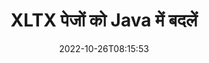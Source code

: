 ---
############################# Static ############################
layout: "auto-gen-merger"
date: 2022-10-26T08:15:53
draft: false
otherformats: pps ppsx ppt pptx rtf tex vdx vsdm vsdx vssm vssx vstm vstx vsx vtx xlam

############################# Head ############################
head_title: "Java में XLTX पेज स्वैप और एक्सचेंज करें"
head_description: "दस्तावेज़ विलय API का उपयोग करके Java में एक XLTX फ़ाइल के भीतर दो पृष्ठों की स्थिति बदलें और बदलें।"

############################# Header ############################
title: "XLTX पेजों को Java में बदलें"
description: "XLTX पेजों को Java कोड की कुछ पंक्तियों से बदलें।"
bg_image: "https://cms.admin.containerize.com/templates/aspose/App_Themes/V3/images/bg/header1.png"
bg_overlay: false
button:
    enable: true
    icon: "fas fa-arrow-down"
    label: "नि: शुल्क परीक्षण डाउनलोड करें"
    link: "https://downloads.groupdocs.com/merger/java"

############################# SubMenu ############################
submenu:
    enable: true

    left:
        img_alt: "GroupDocs.Merger for Java"
        image: "https://cms.admin.containerize.com/templates/groupdocs/images/product-logos/90x90-noborder/groupdocs-merger-java.png"
        product: "GroupDocs.Merger"
        platform: "Java"

    middle:
        button:

            # button loop
            - link: "https://apireference.groupdocs.com/merger/java"
              text: "एपीआई संदर्भ"

            # button loop
            - link: "https://github.com/groupdocs-merger"
              text: "कोड उदाहरण"

            # button loop
            - link: "https://products.groupdocs.app/merger/family"
              text: "लाइव डेमो"

            # button loop
            - link: "https://purchase.groupdocs.com/pricing/merger/java"
              text: "मूल्य निर्धारण"

    right:
        link_download: "https://downloads.groupdocs.com/merger"
        link_learn: "https://docs.groupdocs.com/merger/java"
        link_buy: "https://purchase.groupdocs.com"

############################# About ############################
about:
    enable: true
    title: "GroupDocs.Merger for Java API के बारे में"
    content: |
        [GroupDocs.Merger for Java](/hi/merger/java/) PDF, Microsoft Office (Word, Excel, PowerPoint) सहित दस्तावेज़ स्वरूपों की एक विस्तृत श्रृंखला के बीच सुरक्षित रूप से मर्ज और विभाजित करने का एक सरल समाधान प्रदान करता है , OneNote), OpenDocument, HTML, चित्र और कई अन्य Java अनुप्रयोगों के भीतर। कोड की केवल कुछ पंक्तियों को जोड़कर, कई दस्तावेज़ संचालन करें जैसे कि दस्तावेज़ों के भीतर पृष्ठों के उन्मुखीकरण को स्थानांतरित करना, हटाना, घुमाना, स्वैप करना, निकालना या बदलना। दस्तावेज़ मर्ज करने वाला एपीआई पृष्ठ पर दस्तावेज़ संरचना, स्वरूपण और सामग्री का विश्लेषण करने के लिए छवि के रूप में दस्तावेज़ पृष्ठों का पूर्वावलोकन करने का भी समर्थन करता है।
        
        GroupDocs.Merger API कॉर्पोरेट समाधानों के लिए एक सही विकल्प है जिसके लिए फ़ाइल पेज स्वैपिंग सुविधाओं की आवश्यकता होती है। ये एपीआई J2SE 7.0 (1.7), J2SE 8.0 (1.8), Java 10 सहित सभी प्रमुख ऑपरेटिंग सिस्टम और प्लेटफॉर्म पर अच्छी तरह से समर्थित हैं।

############################# Steps ############################
steps:
    enable: true
    title_left: "XLTX फ़ाइल पेजों को Java में बदलें"
    content_left: |
        [GroupDocs.Merger for Java](/hi/merger/java/) कुछ आसान चरणों को लागू करके Java डेवलपर्स के लिए XLTX फ़ाइल के भीतर पृष्ठों को स्वैप करना आसान बनाता है। .
        
        * एक्सचेंज के लिए पेज नंबर निर्दिष्ट करने के लिए **स्वैपऑप्शन** आरंभ करें।
        * **विलय** का नया उदाहरण बनाएं और स्रोत दस्तावेज़ पथ को कंस्ट्रक्टर पैरामीटर के रूप में पास करें।
        * **स्वैपपेज** पर कॉल करें और **स्वैपऑप्शन** ऑब्जेक्ट पास करें।
        * **सहेजें** पर कॉल करें और परिणामी दस्तावेज़ को सहेजने के लिए फ़ाइल पथ निर्दिष्ट करें।

    title_right: "सिस्टम आवश्यकताएं"
    content_right: |
        GroupDocs.Merger for Java API सभी प्रमुख प्लेटफॉर्म और ऑपरेटिंग सिस्टम पर समर्थित हैं। नीचे दिए गए कोड को निष्पादित करने से पहले, कृपया सुनिश्चित करें कि आपके सिस्टम पर निम्नलिखित पूर्वापेक्षाएँ स्थापित हैं।

        * ऑपरेटिंग सिस्टम: माइक्रोसॉफ्ट विंडोज, लिनक्स, मैकओएस
        * विकास परिवेश: NetBeans, IntelliJ IDEA, Eclipse
        * फ़्रेमवर्क: J2SE 7.0 (1.7), J2SE 8.0 (1.8), Java 10
        * [Maven](https://repository.groupdocs.com/webapp/#/artifacts/browse/tree/General/repo/com/groupdocs/groupdocs-merger) से GroupDocs.Merger for Java का नवीनतम संस्करण डाउनलोड करें
         
    code: |
     {{% merger/additional-styles %}}
     {{< merger/code-merger title="Java उदाहरण कोड का उपयोग करके XLTX फ़ाइल पृष्ठों को स्वैप कैसे करें">}}

        ```java    
        // GroupDocs.Merger API का उपयोग करके XLTX फ़ाइल पृष्ठों को स्वैप करें
        int pageNumber1 = 6;
        int pageNumber2 = 1;

        // स्वैप के लिए पेज नंबर निर्दिष्ट करने के लिए स्वैपऑप्शन क्लास को इनिशियलाइज़ करें
        SwapOptions swapOptions = new SwapOptions(pageNumber2, pageNumber1);

        // इनपुट XLTX दस्तावेज़ के साथ त्वरित विलय
        Merger merger = new Merger("input.xltx");

        // SwapPages विधि को कॉल करें और उस पर SwapOptions ऑब्जेक्ट पास करें
        merger.swapPages(swapOptions);
    
        // सहेजें विधि को कॉल करें और आउटपुट दस्तावेज़ को सहेजने के लिए वांछित फ़ाइल पथ पास करें
        merger.save("output.xltx");
        ```
     {{< /merger/code-merger >}}

############################# Demos ############################
demos:
    enable: true
    title: "लाइव डेमो - स्वैप XLTX फाइल पेज ऑनलाइन"
    content: |
       [GroupDocs.Merger Live Demos](https://products.groupdocs.app/splitter/swap-pages/xltx) वेबसाइट पर जाकर XLTX फ़ाइल पेजों को अभी स्वैप करें।
       लाइव डेमो के निम्नलिखित लाभ हैं।
        
############################# About Formats ############################
about_formats:
    enable: true

############################# More Formats ############################
more_formats:
    enable: true
    title: "अन्य फ़ाइल स्वरूपों के पृष्ठ स्वैप करें"
    content: |
        फ़ाइल स्वरूपों और छवियों के लिए Java दस्तावेज़ विलय और विभाजित API। नीचे बताए अनुसार कुछ लोकप्रिय फ़ाइल स्वरूपों को स्वैप करें।

############################# Back to top ###############################
back_to_top:
    enable: true
---